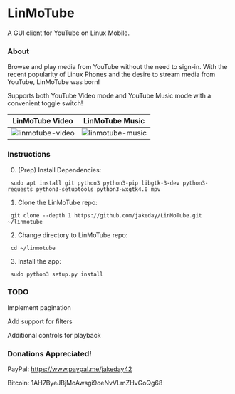 # LinMoTube

A GUI client for YouTube on Linux Mobile.

### About
Browse and play media from YouTube without the need to sign-in. With the recent popularity of Linux Phones and the desire to stream media from YouTube, LinMoTube was born!

Supports both YouTube Video mode and YouTube Music mode with a convenient toggle switch!

LinMoTube Video | LinMoTube Music
:-------------------------:|:-------------------------:
![linmotube-video](https://user-images.githubusercontent.com/554899/123823557-515de200-d8cb-11eb-8709-d9978c37b589.png) | ![linmotube-music](https://user-images.githubusercontent.com/554899/123823582-56bb2c80-d8cb-11eb-83af-e0825ea77333.png)

### Instructions

0. (Prep) Install Dependencies:
  ```
   sudo apt install git python3 python3-pip libgtk-3-dev python3-requests python3-setuptools python3-wxgtk4.0 mpv
  ```
1. Clone the LinMoTube repo:
  ```
   git clone --depth 1 https://github.com/jakeday/LinMoTube.git ~/linmotube
  ```
2. Change directory to LinMoTube repo:
  ```
   cd ~/linmotube
  ```
3. Install the app:
  ```
   sudo python3 setup.py install
  ```

### TODO

Implement pagination

Add support for filters

Additional controls for playback

### Donations Appreciated!

PayPal: https://www.paypal.me/jakeday42

Bitcoin: 1AH7ByeJBjMoAwsgi9oeNvVLmZHvGoQg68
